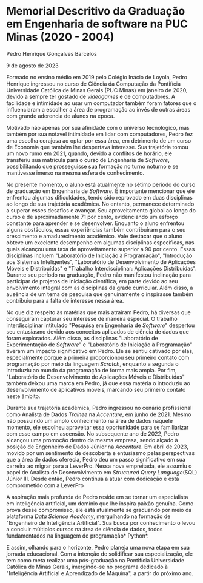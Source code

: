 # Memorial Descritivo da Graduação em Engenharia de software na PUC Minas (2020 - 2004)

Pedro Henrique Gonçalves Barcelos

9 de agosto de 2023

Formado no ensino médio em 2019 pelo Colégio Inácio de Loyola, Pedro Henrique ingressou no curso de Ciência da Computação da Pontifícia Universidade Católica de Minas Gerais (PUC Minas) em janeiro de 2020, devido a sempre ter gostado de *videogames* e de computadores. A facilidade e intimidade ao usar um computador também foram fatores que o influenciaram a escolher a área de programação ao invés de outras áreas com grande aderencia de alunos na epoca. 

Motivado não apenas por sua afinidade com o universo tecnológico, mas também por sua notavel intimidade em lidar com computadores, Pedro fez uma escolha corajosa ao optar por essa área, em detrimento de um curso de Economia que também lhe despertava interesse. Sua trajetória tomou um novo rumo em 2021, quando, devido a conflitos de horário, ele transferiu sua matrícula para o curso de Engenharia de *Software*, possibilitando que prosseguisse sua formação no turno noturno e se mantivesse imerso na mesma esfera de conhecimento.

No presente momento, o aluno está atualmente no sétimo período do curso de graduação em Engenharia de *Software*. É importante mencionar que ele enfrentou algumas dificuldades, tendo sido reprovado em duas disciplinas ao longo de sua trajetória acadêmica. No entanto, permanece determinado a superar esses desafios e avançar.
Seu aproveitamento global ao longo do curso é de aproximadamente 71 por cento, evidenciando um esforço constante para aprender e se desenvolver. Enquanto o aluno enfrentou alguns obstáculos, essas experiências também contribuíram para o seu crescimento e amadurecimento acadêmico.
Vale destacar que o aluno obteve um excelente desempenho em algumas disciplinas específicas, nas quais alcançou uma taxa de aproveitamento superior a 90 por cento. Essas disciplinas incluem "Laboratório de Iniciação à Programação", "Introdução aos Sistemas Inteligentes", "Laboratório de Desenvolvimento de Aplicações Móveis e Distribuídas" e "Trabalho Interdisciplinar: Aplicações Distribuídas". Durante seu período na graduação, Pedro não manifestou inclinação para participar de projetos de iniciação científica, em parte devido ao seu envolvimento integral com as disciplinas da grade curricular. Além disso, a ausência de um tema de pesquisa que genuinamente o inspirasse também contribuiu para a falta de interesse nessa área.

No que diz respeito às matérias que mais atraíram Pedro, há diversas que conseguiram capturar seu interesse de maneira especial. O trabalho interdisciplinar intitulado "Pesquisa em Engenharia de *Software*" despertou seu entusiasmo devido aos conceitos aplicados de ciência de dados que foram explorados. Além disso, as disciplinas "Laboratório de Experimentação de *Software*" e "Laboratório de Iniciação à Programação" tiveram um impacto significativo em Pedro. Ele se sentiu cativado por elas, especialmente porque a primeira proporcionou seu primeiro contato com programação por meio da linguagem *Scratch*, enquanto a segunda o introduziu ao mundo da programação de forma mais ampla. Por fim, "Laboratório de Desenvolvimento de Aplicações Móveis e Distribuídas" também deixou uma marca em Pedro, já que essa matéria o introduziu ao desenvolvimento de aplicativos móveis, marcando seu primeiro contato neste âmbito.


Durante sua trajetória acadêmica, Pedro ingressou no cenário profissional como Analista de Dados *Trainee* na *Accenture*, em junho de 2021. Mesmo não possuindo um amplo conhecimento na área de dados naquele momento, ele escolheu aproveitar essa oportunidade para se familiarizar com esse campo em ascensão.
No subsequente ano de 2022, Pedro alcançou uma promoção dentro da mesma empresa, sendo alçado à posição de Engenheiro de Dados Júnior na *Accenture*.
Em abril de 2023, movido por um sentimento de descoberta e entusiasmo pelas perspectivas que a área de dados oferecia, Pedro deu um passo significativo em sua carreira ao migrar para a LeverPro. Nessa nova empreitada, ele assumiu o papel de Analista de Desenvolvimento em *Structured Query Language*(SQL) Júnior III. Desde então, Pedro continua a atuar com dedicação e está comprometido com a LeverPro
 
A aspiração mais profunda de Pedro reside em se tornar um especialista em inteligência artificial, um domínio que lhe inspira paixão genuína. Como prova desse compromisso, ele está atualmente se graduando por meio da plataforma *Data Science Academy*, mergulhando na formação de "Engenheiro de Inteligência Artificial". Sua busca por conhecimento o levou a concluir múltiplos cursos na área de ciência de dados, todos fundamentados na linguagem de programação* Python*.

E assim, olhando para o horizonte, Pedro planeja uma nova etapa em sua jornada educacional. Com a intenção de solidificar sua especialização, ele tem como meta realizar uma pós-graduação na Pontifícia Universidade Católica de Minas Gerais, imergindo-se no programa dedicado à "Inteligência Artificial e Aprendizado de Máquina", a partir do próximo ano.
